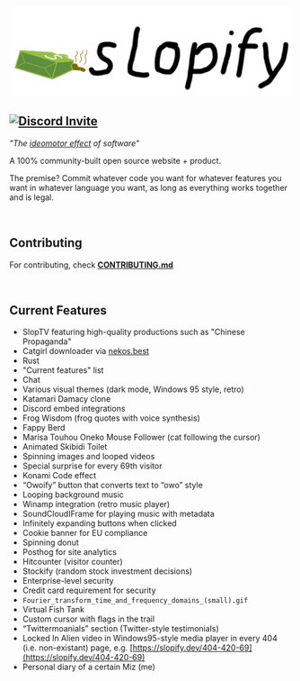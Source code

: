 ![Slopify](S0/SlopifyLogo.png)

## [![Discord Invite](https://img.shields.io/discord/1242655121234460723?style=for-the-badge&logo=discord&logoColor=white&label=Discord&labelColor=%235865F2&color=%23FFFFFF&link=https%3A%2F%2Fdiscord.gg%2FWYmXc7Y8sF)](https://discord.gg/WYmXc7Y8sF)

_"The [ideomotor effect](https://www.newmanmentalism.com/blog/a-mentalist-explains-how-ouija-boards-work-and-the-ideomotor-effect) of software"_

A 100% community-built open source website + product.

The premise? Commit whatever code you want for whatever features you want in whatever language you want, as long as everything works together and is legal.

<br>

## Contributing

For contributing, check **[CONTRIBUTING.md](https://github.com/DishpitDev/Slopify/blob/main/CONTRIBUTING.md)**

<br>

## Current Features

- SlopTV featuring high-quality productions such as "Chinese Propaganda"
- Catgirl downloader via [nekos.best](https://nekos.best)
- Rust
- "Current features" list
- Chat
- Various visual themes (dark mode, Windows 95 style, retro)
- Katamari Damacy clone
- Discord embed integrations
- Frog Wisdom (frog quotes with voice synthesis)
- Fappy Berd
- Marisa Touhou Oneko Mouse Follower (cat following the cursor)
- Animated Skibidi Toilet
- Spinning images and looped videos
- Special surprise for every 69th visitor
- Konami Code effect
- “Owoify” button that converts text to “owo” style
- Looping background music
- Winamp integration (retro music player)
- SoundCloudIFrame for playing music with metadata
- Infinitely expanding buttons when clicked
- Cookie banner for EU compliance
- Spinning donut
- Posthog for site analytics
- Hitcounter (visitor counter)
- Stockify (random stock investment decisions)
- Enterprise-level security
- Credit card requirement for security
- `Fourier_transform_time_and_frequency_domains_(small).gif`
- Virtual Fish Tank
- Custom cursor with flags in the trail
- “Twittermoanials” section (Twitter-style testimonials)
- Locked In Alien video in Windows95-style media player in every 404 (i.e. non-existant) page, e.g. [https://slopify.dev/404-420-69](https://slopify.dev/404-420-69)
- Personal diary of a certain Miz (me)

<!-- CONTRIBUTORS:START -->
<!-- CONTRIBUTORS:END -->